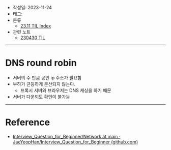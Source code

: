 - 작성일: 2023-11-24
- 태그: 
- 분류
    - [23.11 TIL Index](23.11%20TIL%20Index.md)
- 관련 노트
    - [230430 TIL](../23.04/230430%20TIL.md)

---

# DNS round robin

- 서버의 수 만큼 공인 ip 주소가 필요함
- 부하가 균등하게 분산되지 않는다.
    - 프록시 서버와 브라우저는 DNS 캐싱을 하기 때문
- 서버가 다운되도 확인이 불가능


---

# Reference

- [Interview_Question_for_Beginner/Network at main · JaeYeopHan/Interview_Question_for_Beginner (github.com)](https://github.com/JaeYeopHan/Interview_Question_for_Beginner/tree/main/Network#dns-round-robin-%EB%B0%A9%EC%8B%9D%EC%9D%98-%EB%AC%B8%EC%A0%9C%EC%A0%90)